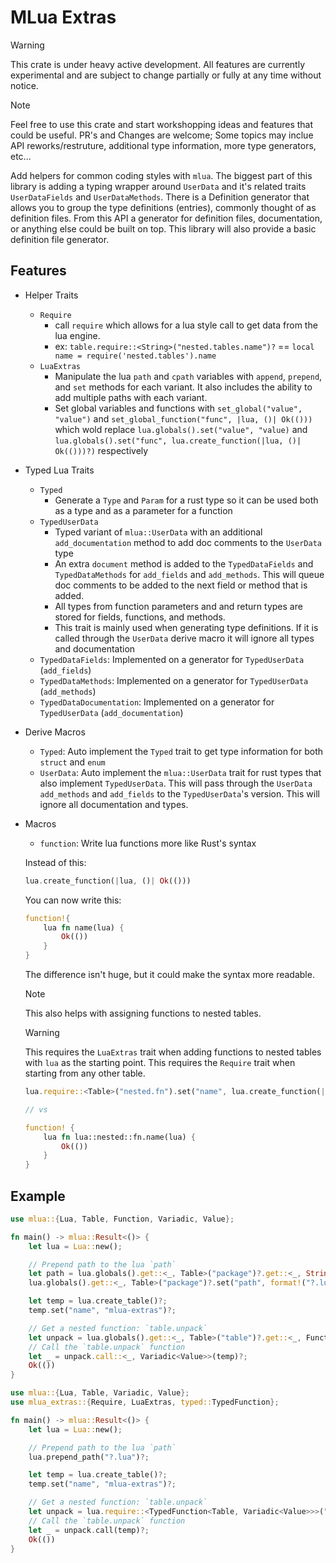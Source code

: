 # MLua Extras

> [!WARNING]
> This crate is under heavy active development. All features are currently experimental and are subject to change partially or fully at any time without notice.

> [!NOTE]
> Feel free to use this crate and start workshopping ideas and features that could be useful.
> PR's and Changes are welcome; Some topics may inclue API reworks/restruture, additional type information, more type generators, etc...

Add helpers for common coding styles with `mlua`. The biggest part of this library is adding a typing wrapper around `UserData` and it's related traits `UserDataFields` and `UserDataMethods`. There is a Definition generator that allows you to group the type definitions (entries), commonly thought of as definition files. From this API a generator for definition files, documentation, or anything else could be built on top. This library will also provide a basic definition file generator.


## Features

- Helper Traits
    - `Require`
        - call `require` which allows for a lua style call to get data from the lua engine.
        - ex: `table.require::<String>("nested.tables.name")?` == `local name = require('nested.tables').name` 
    - `LuaExtras`
        - Manipulate the lua `path` and `cpath` variables with `append`, `prepend`, and `set` methods for each variant. It also includes the ability to add multiple paths with each variant.
        - Set global variables and functions with `set_global("value", "value")` and `set_global_function("func", |lua, ()| Ok(()))` which wold replace `lua.globals().set("value", "value)` and `lua.globals().set("func", lua.create_function(|lua, ()| Ok(()))?)` respectively

- Typed Lua Traits
    - `Typed`
        - Generate a `Type` and `Param` for a rust type so it can be used both as a type and as a parameter for a function
    - `TypedUserData`
        - Typed variant of `mlua::UserData` with an additional `add_documentation` method to add doc comments to the `UserData` type
        - An extra `document` method is added to the `TypedDataFields` and `TypedDataMethods` for `add_fields` and `add_methods`. This will queue doc comments to be added to the next field or method that is added.
        - All types from function parameters and and return types are stored for fields, functions, and methods.
        - This trait is mainly used when generating type definitions. If it is called through the `UserData` derive macro it will ignore all types and documentation
    - `TypedDataFields`: Implemented on a generator for `TypedUserData` (`add_fields`)
    - `TypedDataMethods`: Implemented on a generator for `TypedUserData` (`add_methods`)
    - `TypedDataDocumentation`: Implemented on a generator for `TypedUserData` (`add_documentation`)

- Derive Macros
    - `Typed`: Auto implement the `Typed` trait to get type information for both `struct` and `enum`
    - `UserData`: Auto implement the `mlua::UserData` trait for rust types that also implement `TypedUserData`. This will pass through the `UserData` `add_methods` and `add_fields` to the `TypedUserData`'s version. This will ignore all documentation and types.

- Macros
    - `function`: Write lua functions more like Rust's syntax

    Instead of this:

    ```rust
    lua.create_function(|lua, ()| Ok(())) 
    ```

    You can now write this:

    ```rust
    function!{
        lua fn name(lua) {
            Ok(())
        }
    }
    ```

    The difference isn't huge, but it could make the syntax more readable.

    > [!NOTE]
    > This also helps with assigning functions to nested tables.

    > [!WARNING]
    > This requires the `LuaExtras` trait when adding functions to nested tables with `lua` as the starting point. This requires the `Require` trait when starting from any other table.

    ```rust
    lua.require::<Table>("nested.fn").set("name", lua.create_function(|lua, ()| Ok(())));

    // vs

    function! {
        lua fn lua::nested::fn.name(lua) {
            Ok(())
        }
    }
    ```

## Example

```rust
use mlua::{Lua, Table, Function, Variadic, Value};

fn main() -> mlua::Result<()> {
    let lua = Lua::new();

    // Prepend path to the lua `path`
    let path = lua.globals().get::<_, Table>("package")?.get::<_, String>("path");
    lua.globals().get::<_, Table>("package")?.set("path", format!("?.lua;{path}"))?;

    let temp = lua.create_table()?;
    temp.set("name", "mlua-extras")?;

    // Get a nested function: `table.unpack`
    let unpack = lua.globals().get::<_, Table>("table")?.get::<_, Function>("unpack")?;
    // Call the `table.unpack` function
    let _ = unpack.call::<_, Variadic<Value>>(temp)?;
    Ok(())
}
```

```rust
use mlua::{Lua, Table, Variadic, Value};
use mlua_extras::{Require, LuaExtras, typed::TypedFunction};

fn main() -> mlua::Result<()> {
    let lua = Lua::new();

    // Prepend path to the lua `path`
    lua.prepend_path("?.lua")?;

    let temp = lua.create_table()?;
    temp.set("name", "mlua-extras")?;

    // Get a nested function: `table.unpack`
    let unpack = lua.require::<TypedFunction<Table, Variadic<Value>>>("table.unpack")?;
    // Call the `table.unpack` function
    let _ = unpack.call(temp)?;
    Ok(())
}
```
